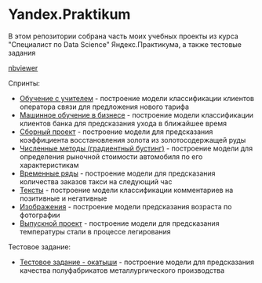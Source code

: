 # Yandex.Praktikum

В этом репозитории собрана часть моих учебных проекты из курса "Специалист по Data Science" Яндекс.Практикума, а также тестовые задания

[nbviewer](https://nbviewer.jupyter.org/github/KovriginDI/Yandex.Praktikum/tree/master/)

Спринты:
* [Обучение с учителем](https://github.com/KovriginDI/Yandex.Praktikum/tree/master/1_mobile_operator_clients_classification) - построение модели классификации клиентов оператора связи для предложения нового тарифа
* [Машинное обучение в бизнесе](https://github.com/KovriginDI/Yandex.Praktikum/tree/master/2_bank_churn_classification) - построение модели классификации клиентов банка для предсказания ухода в ближайшее время
* [Сборный проект](https://github.com/KovriginDI/Yandex.Praktikum/tree/master/3_gold_recovery_regression) - построение модели для предсказания коэффициента восстановления золота из золотосодержащей руды
* [Численные методы (градиентный бустинг)](https://github.com/KovriginDI/Yandex.Praktikum/tree/master/4_cars_price_regression) - построение модели для определения рыночной стоимости автомобиля по его характеристикам
* [Временные ряды](https://github.com/KovriginDI/Yandex.Praktikum/tree/master/5_taxi_time_series_regression) - построение модели для предсказания количества заказов такси на следующий час
* [Тексты](https://github.com/KovriginDI/Yandex.Praktikum/tree/master/6_toxic_comments_classification) - построение модели классификации комментариев на позитивные и негативные
* [Изображения](https://github.com/KovriginDI/Yandex.Praktikum/tree/master/7_CV_age_prediction) - построение модели предсказания возраста по фотографии
* [Выпускной проект](https://github.com/KovriginDI/Yandex.Praktikum/tree/master/8_steel_temperature_regression) - построение модели для предсказания температуры стали в процессе легирования

Тестовое задание:
* [Тестовое задание - окатыши](https://github.com/KovriginDI/Yandex.Praktikum/tree/master/9_quality_prediction_of_pellets) - построение модели для предсказания качества полуфабрикатов металлургического производства
